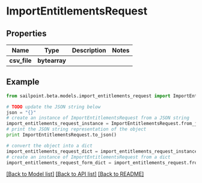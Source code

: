 # ImportEntitlementsRequest


## Properties

Name | Type | Description | Notes
------------ | ------------- | ------------- | -------------
**csv_file** | **bytearray** |  | 

## Example

```python
from sailpoint.beta.models.import_entitlements_request import ImportEntitlementsRequest

# TODO update the JSON string below
json = "{}"
# create an instance of ImportEntitlementsRequest from a JSON string
import_entitlements_request_instance = ImportEntitlementsRequest.from_json(json)
# print the JSON string representation of the object
print ImportEntitlementsRequest.to_json()

# convert the object into a dict
import_entitlements_request_dict = import_entitlements_request_instance.to_dict()
# create an instance of ImportEntitlementsRequest from a dict
import_entitlements_request_form_dict = import_entitlements_request.from_dict(import_entitlements_request_dict)
```
[[Back to Model list]](../README.md#documentation-for-models) [[Back to API list]](../README.md#documentation-for-api-endpoints) [[Back to README]](../README.md)


